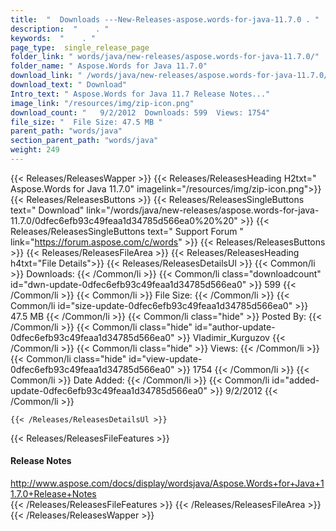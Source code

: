 ```yaml
---
title:  "  Downloads ---New-Releases-aspose.words-for-java-11.7.0 . " 
description:  "    . " 
keywords:  "    . " 
page_type:  single_release_page
folder_link: " words/java/new-releases/aspose.words-for-java-11.7.0/"
folder_name: " Aspose.Words for Java 11.7.0"
download_link: " /words/java/new-releases/aspose.words-for-java-11.7.0/0dfec6efb93c49feaa1d34785d566ea0"
download_text: " Download"
Intro_text: " Aspose.Words for Java 11.7 Release Notes..."
image_link: "/resources/img/zip-icon.png"
download_count: "   9/2/2012  Downloads: 599  Views: 1754"
file_size: "  File Size: 47.5 MB "
parent_path: "words/java"
section_parent_path: "words/java"
weight: 249
---
```


{{< Releases/ReleasesWapper >}}
  {{< Releases/ReleasesHeading H2txt=" Aspose.Words for Java 11.7.0" imagelink="/resources/img/zip-icon.png">}}
  {{< Releases/ReleasesButtons >}}
    {{< Releases/ReleasesSingleButtons text=" Download" link="/words/java/new-releases/aspose.words-for-java-11.7.0/0dfec6efb93c49feaa1d34785d566ea0%20%20" >}}
    {{< Releases/ReleasesSingleButtons text=" Support Forum " link="https://forum.aspose.com/c/words" >}}
  {{< Releases/ReleasesButtons >}}
  {{< Releases/ReleasesFileArea >}}
    {{< Releases/ReleasesHeading h4txt="File Details">}}
    {{< Releases/ReleasesDetailsUl >}}
            {{< Common/li  >}} Downloads: {{< /Common/li >}} 
      {{< Common/li class="downloadcount" id="dwn-update-0dfec6efb93c49feaa1d34785d566ea0" >}} 599 {{< /Common/li >}} 
      {{< Common/li  >}} File Size: {{< /Common/li >}} 
      {{< Common/li id="size-update-0dfec6efb93c49feaa1d34785d566ea0" >}} 47.5 MB {{< /Common/li >}} 
      {{< Common/li  class="hide" >}} Posted By: {{< /Common/li >}} 
      {{< Common/li class="hide" id="author-update-0dfec6efb93c49feaa1d34785d566ea0" >}} Vladimir_Kurguzov {{< /Common/li >}} 
      {{< Common/li class="hide"  >}} Views: {{< /Common/li >}} 
      {{< Common/li class="hide" id="view-update-0dfec6efb93c49feaa1d34785d566ea0" >}} 1754 {{< /Common/li >}} 
      {{< Common/li  >}} Date Added: {{< /Common/li >}} 
      {{< Common/li id="added-update-0dfec6efb93c49feaa1d34785d566ea0" >}} 9/2/2012 {{< /Common/li >}} 

    {{< /Releases/ReleasesDetailsUl >}}

  {{< Releases/ReleasesFileFeatures >}}
      <h4>Release Notes</h4><div><a href="http://www.aspose.com/docs/display/wordsjava/Aspose.Words+for+Java+11.7.0+Release+Notes">http://www.aspose.com/docs/display/wordsjava/Aspose.Words+for+Java+11.7.0+Release+Notes</a></div>
  {{< /Releases/ReleasesFileFeatures >}}
 {{< /Releases/ReleasesFileArea >}}
{{< /Releases/ReleasesWapper >}}


